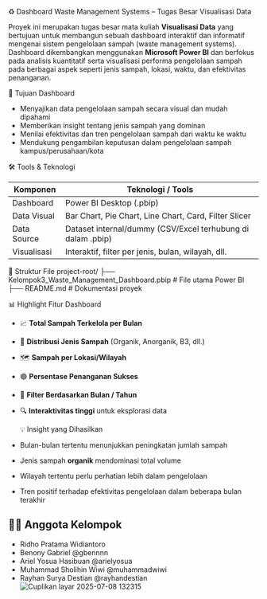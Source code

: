 ♻️ Dashboard Waste Management Systems – Tugas Besar Visualisasi Data

Proyek ini merupakan tugas besar mata kuliah **Visualisasi Data** yang bertujuan untuk membangun sebuah dashboard interaktif dan informatif mengenai sistem pengelolaan sampah (waste management systems).  
Dashboard dikembangkan menggunakan **Microsoft Power BI** dan berfokus pada analisis kuantitatif serta visualisasi performa pengelolaan sampah pada berbagai aspek seperti jenis sampah, lokasi, waktu, dan efektivitas penanganan.

🎯 Tujuan Dashboard

- Menyajikan data pengelolaan sampah secara visual dan mudah dipahami
- Memberikan insight tentang jenis sampah yang dominan
- Menilai efektivitas dan tren pengelolaan sampah dari waktu ke waktu
- Mendukung pengambilan keputusan dalam pengelolaan sampah kampus/perusahaan/kota

 🛠️ Tools & Teknologi

| Komponen       | Teknologi / Tools        |
|----------------|--------------------------|
| Dashboard      | Power BI Desktop (.pbip) |
| Data Visual    | Bar Chart, Pie Chart, Line Chart, Card, Filter Slicer |
| Data Source    | Dataset internal/dummy (CSV/Excel terhubung di dalam .pbip) |
| Visualisasi    | Interaktif, filter per jenis, bulan, wilayah, dll. |

 📁 Struktur File
project-root/
├── Kelompok3_Waste_Management_Dashboard.pbip # File utama Power BI
├── README.md # Dokumentasi proyek

📊 Highlight Fitur Dashboard

- 📈 **Total Sampah Terkelola per Bulan**
- 🧾 **Distribusi Jenis Sampah** (Organik, Anorganik, B3, dll.)
- 🗺️ **Sampah per Lokasi/Wilayah**
- 🟢 **Persentase Penanganan Sukses**
- 📆 **Filter Berdasarkan Bulan / Tahun**
- 🔍 **Interaktivitas tinggi** untuk eksplorasi data

   💡 Insight yang Dihasilkan

- Bulan-bulan tertentu menunjukkan peningkatan jumlah sampah
- Jenis sampah **organik** mendominasi total volume
- Wilayah tertentu perlu perhatian lebih dalam pengelolaan
- Tren positif terhadap efektivitas pengelolaan dalam beberapa bulan terakhir

## 👨‍💻 Anggota Kelompok

- Ridho Pratama Widiantoro 
- Benony Gabriel @gbennnn
- Ariel Yosua Hasibuan @arielyosua
- Muhammad Sholihin Wiwi @muhammadwiwi
- Rayhan Surya Destian @rayhandestian
![Cuplikan layar 2025-07-08 132315](https://github.com/user-attachments/assets/0ae96288-b07c-48f4-9aac-004df7318dd2)


